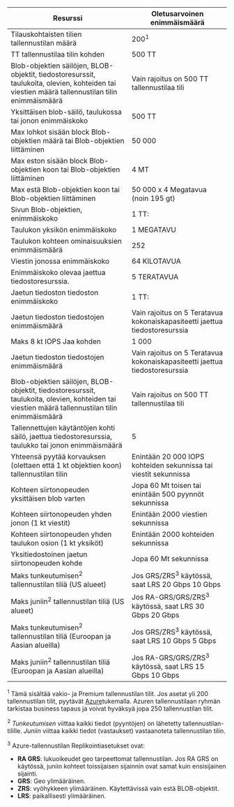 Resurssi|Oletusarvoinen enimmäismäärä
---|---
Tilauskohtaisten tilien tallennustilan määrä|200<sup>1</sup>
TT tallennustilaa tilin kohden|500 TT
Blob-objektien säilöjen, BLOB-objektit, tiedostoresurssit, taulukoita, olevien, kohteiden tai viestien määrä tallennustilan tilin enimmäismäärä|Vain rajoitus on 500 TT tallennustilaa tili
Yksittäisen blob-säilö, taulukossa tai jonon enimmäiskoko|500 TT
Max lohkot sisään block Blob-objektien määrä tai Blob-objektien liittäminen|50 000
Max eston sisään block Blob-objektien koon tai Blob-objektien liittäminen|4 MT
Max estä Blob-objektien koon tai Blob-objektien liittäminen|50 000 x 4 Megatavua (noin 195 gt) 
Sivun Blob-objektien, enimmäiskoko |1 TT:
Taulukon yksikön enimmäiskoko|1 MEGATAVU
Taulukon kohteen ominaisuuksien enimmäismäärä|252
Viestin jonossa enimmäiskoko|64 KILOTAVUA
Enimmäiskoko olevaa jaettua tiedostoresurssia.|5 TERATAVUA
Jaetun tiedoston tiedoston enimmäiskoko|1 TT:
Jaetun tiedoston tiedostojen enimmäismäärä|Vain rajoitus on 5 Teratavua kokonaiskapasiteetti jaettua tiedostoresurssia
Maks 8 kt IOPS Jaa kohden|1 000
Jaetun tiedoston tiedostojen enimmäismäärä|Vain rajoitus on 5 Teratavua kokonaiskapasiteetti jaettua tiedostoresurssia
Blob-objektien säilöjen, BLOB-objektit, tiedostoresurssit, taulukoita, olevien, kohteiden tai viestien määrä tallennustilan tilin enimmäismäärä|Vain rajoitus on 500 TT tallennustilaa tili
Tallennettujen käytäntöjen kohti säilö, jaettua tiedostoresurssia, taulukko tai jonon enimmäismäärä|5
Yhteensä pyytää korvauksen (olettaen että 1 kt objektien koon) tallennustilan tilin|Enintään 20 000 IOPS kohteiden sekunnissa tai viestit sekunnissa
Kohteen siirtonopeuden yksittäisen blob varten|Jopa 60 Mt toisen tai enintään 500 pyynnöt sekunnissa
Kohteen siirtonopeuden yhden jonon (1 kt viestit)|Enintään 2000 viestien sekunnissa
Kohteen siirtonopeuden yhden taulukon osion (1 kt yksiköt)|Enintään 2000 kohteiden sekunnissa
Yksitiedostoinen jaetun siirtonopeuden kohde|Jopa 60 Mt sekunnissa
Maks tunkeutumisen<sup>2</sup> tallennustilan tiliä (US alueet)|Jos GRS/ZRS<sup>3</sup> käytössä, saat LRS 20 Gbps 10 Gbps
Maks juniin<sup>2</sup> tallennustilan tiliä (US alueet)|Jos RA-GRS/GRS/ZRS<sup>3</sup> käytössä, saat LRS 30 Gbps 20 Gbps
Maks tunkeutumisen<sup>2</sup> tallennustilan tiliä (Euroopan ja Aasian alueilla)|Jos GRS/ZRS<sup>3</sup> käytössä, saat LRS 10 Gbps 5 Gbps
Maks juniin<sup>2</sup> tallennustilan tiliä (Euroopan ja Aasian alueilla)|Jos RA-GRS/GRS/ZRS<sup>3</sup> käytössä, saat LRS 15 Gbps 10 Gbps

<sup>1</sup> Tämä sisältää vakio- ja Premium tallennustilan tilit. Jos asetat yli 200 tallennustilan tilit, pyytävät [Azure](https://azure.microsoft.com/support/faq/)tukemalla. Azuren tallennustilaan ryhmän tarkistaa business tapaus ja voivat hyväksyä jopa 250 tallennustilan tilit. 

<sup>2</sup> *Tunkeutumisen* viittaa kaikki tiedot (pyyntöjen) on lähetetty tallennustilan-tilille. *Juniin* viittaa kaikki tiedot (vastaukset) vastaanoteta tallennustilan tilin.  

<sup>3</sup> Azure-tallennustilan Replikointiasetukset ovat:

- **RA GRS**: lukuoikeudet geo tarpeettomat tallennustilan. Jos RA GRS on käytössä, juniin kohteet toissijaisen sijainnin ovat samat kuin ensisijainen sijainti.
- **GRS**: Geo ylimääräinen. 
- **ZRS**: vyöhykkeen ylimääräinen. Käytettävissä vain estä BLOB-objektit. 
- **LRS**: paikallisesti ylimääräinen. 

